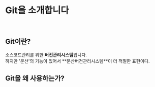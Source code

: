 <h1>Git을 소개합니다</h1>
<br>
<h2>Git이란?</h2>
    
<p>소스코드관리를 위한 <strong>버전관리시스템</strong>입니다.
    <br>
하지만 '분산'의 기능이 있어서 **분산버전관리시스템**이 더 적절한 표현이다.</p>

<h2>Git을 왜 사용하는가?</h2>
<p></p>
